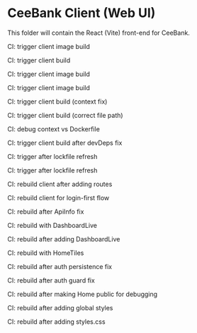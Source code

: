 # CeeBank Client (Web UI)

This folder will contain the React (Vite) front-end for CeeBank.

CI: trigger client image build

CI: trigger client build

CI: trigger client image build

CI: trigger client image build

CI: trigger client build (context fix)

CI: trigger client build (correct file path)

CI: debug context vs Dockerfile

CI: trigger client build after devDeps fix

CI: trigger after lockfile refresh

CI: trigger after lockfile refresh

CI: rebuild client after adding routes

CI: rebuild client for login-first flow

CI: rebuild after ApiInfo fix

CI: rebuild with DashboardLive

CI: rebuild after adding DashboardLive

CI: rebuild with HomeTiles

CI: rebuild after auth persistence fix

CI: rebuild after auth guard fix

CI: rebuild after making Home public for debugging

CI: rebuild after adding global styles

CI: rebuild after adding styles.css
